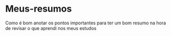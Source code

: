# Meus-resumos
Como é bom anotar os pontos importantes para ter um bom resumo na hora de revisar o que aprendi nos meus estudos

